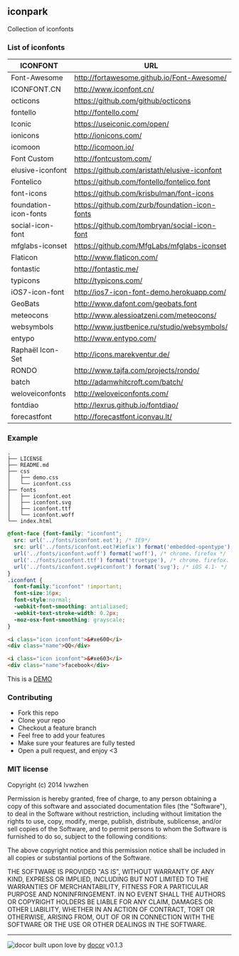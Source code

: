 ## iconpark 
Collection of iconfonts

### List of iconfonts

| ICONFONT | URL |
| ----|--------|
|Font-Awesome|<http://fortawesome.github.io/Font-Awesome/>|
|ICONFONT.CN|<http://www.iconfont.cn/>|
|octicons|<https://github.com/github/octicons>|
|fontello|<http://fontello.com/>|
|Iconic|<https://useiconic.com/open/>|
|ionicons|<http://ionicons.com/>|
|icomoon|<http://icomoon.io/>|
|Font Custom|<http://fontcustom.com/>|
|elusive-iconfont|<https://github.com/aristath/elusive-iconfont>|
|Fontelico|<https://github.com/fontello/fontelico.font>|
|font-icons|<https://github.com/krisbulman/font-icons>|
|foundation-icon-fonts|<https://github.com/zurb/foundation-icon-fonts>|
|social-icon-font|<https://github.com/tombryan/social-icon-font>|
|mfglabs-iconset|<https://github.com/MfgLabs/mfglabs-iconset>|
|Flaticon|<http://www.flaticon.com/>|
|fontastic|<http://fontastic.me/>|
|typicons|<http://typicons.com/>|
|iOS7-icon-font|<http://ios7-icon-font-demo.herokuapp.com/>|
|GeoBats|<http://www.dafont.com/geobats.font>|
|meteocons|<http://www.alessioatzeni.com/meteocons/>|
|websymbols|<http://www.justbenice.ru/studio/websymbols/>|
|entypo|<http://www.entypo.com/>|
|Raphaël Icon-Set|<http://icons.marekventur.de/>|
|RONDO|<http://www.tajfa.com/projects/rondo/>|
|batch|<http://adamwhitcroft.com/batch/>|
|weloveiconfonts|<http://weloveiconfonts.com/>|
|fontdiao|<http://lexrus.github.io/fontdiao/>|
|forecastfont|<http://forecastfont.iconvau.lt/>|


### Example

```
.
├── LICENSE
├── README.md
├── css
│   ├── demo.css
│   └── iconfont.css
├── fonts
│   ├── iconfont.eot
│   ├── iconfont.svg
│   ├── iconfont.ttf
│   └── iconfont.woff
└── index.html
```

```css
@font-face {font-family: "iconfont";
  src: url('../fonts/iconfont.eot'); /* IE9*/
  src: url('../fonts/iconfont.eot?#iefix') format('embedded-opentype'), /* IE6-IE8 */
  url('../fonts/iconfont.woff') format('woff'), /* chrome、firefox */
  url('../fonts/iconfont.ttf') format('truetype'), /* chrome、firefox、opera、Safari, Android, iOS 4.2+*/
  url('../fonts/iconfont.svg#iconfont') format('svg'); /* iOS 4.1- */
}
.iconfont {
  font-family:"iconfont" !important;
  font-size:16px;
  font-style:normal;
  -webkit-font-smoothing: antialiased;
  -webkit-text-stroke-width: 0.2px;
  -moz-osx-font-smoothing: grayscale;
}
```

```html
<i class="icon iconfont">&#xe600</i>
<div class="name">QQ</div>

<i class="icon iconfont">&#xe603</i>
<div class="name">facebook</div>
```

This is a [DEMO](http://lvwzhen.github.io/iconpark/)

### Contributing
- Fork this repo
- Clone your repo
- Checkout a feature branch
- Feel free to add your features
- Make sure your features are fully tested
- Open a pull request, and enjoy <3

### MIT license
Copyright (c) 2014 lvwzhen

Permission is hereby granted, free of charge, to any person obtaining a copy
of this software and associated documentation files (the &quot;Software&quot;), to deal
in the Software without restriction, including without limitation the rights
to use, copy, modify, merge, publish, distribute, sublicense, and/or sell
copies of the Software, and to permit persons to whom the Software is
furnished to do so, subject to the following conditions:

The above copyright notice and this permission notice shall be included in
all copies or substantial portions of the Software.

THE SOFTWARE IS PROVIDED &quot;AS IS&quot;, WITHOUT WARRANTY OF ANY KIND, EXPRESS OR
IMPLIED, INCLUDING BUT NOT LIMITED TO THE WARRANTIES OF MERCHANTABILITY,
FITNESS FOR A PARTICULAR PURPOSE AND NONINFRINGEMENT. IN NO EVENT SHALL THE
AUTHORS OR COPYRIGHT HOLDERS BE LIABLE FOR ANY CLAIM, DAMAGES OR OTHER
LIABILITY, WHETHER IN AN ACTION OF CONTRACT, TORT OR OTHERWISE, ARISING FROM,
OUT OF OR IN CONNECTION WITH THE SOFTWARE OR THE USE OR OTHER DEALINGS IN
THE SOFTWARE.

---
![docor](https://cdn1.iconfinder.com/data/icons/windows8_icons_iconpharm/26/doctor.png)
built upon love by [docor](https://github.com/turingou/docor.git) v0.1.3